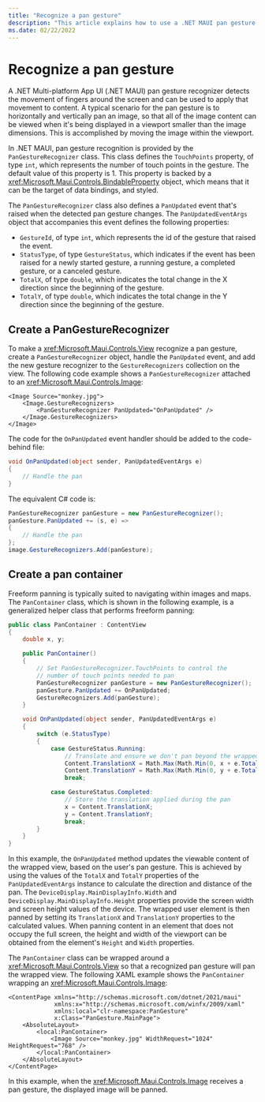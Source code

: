 ```yaml
---
title: "Recognize a pan gesture"
description: "This article explains how to use a .NET MAUI pan gesture to horizontally and vertically pan an image, so that all of the image content can be viewed when it's being displayed in a viewport smaller than the image dimensions."
ms.date: 02/22/2022
---
```


# Recognize a pan gesture

A .NET Multi-platform App UI (.NET MAUI) pan gesture recognizer detects the movement of fingers around the screen and can be used to apply that movement to content. A typical scenario for the pan gesture is to horizontally and vertically pan an image, so that all of the image content can be viewed when it's being displayed in a viewport smaller than the image dimensions. This is accomplished by moving the image within the viewport.

In .NET MAUI, pan gesture recognition is provided by the `PanGestureRecognizer` class. This class defines the `TouchPoints` property, of type `int`, which represents the number of touch points in the gesture. The default value of this property is 1. This property is backed by a <xref:Microsoft.Maui.Controls.BindableProperty> object, which means that it can be the target of data bindings, and styled.

The `PanGestureRecognizer` class also defines a `PanUpdated` event that's raised when the detected pan gesture changes. The `PanUpdatedEventArgs` object that accompanies this event defines the following properties:

- `GestureId`, of type `int`, which represents the id of the gesture that raised the event.
- `StatusType`, of type `GestureStatus`, which indicates if the event has been raised for a newly started gesture, a running gesture, a completed gesture, or a canceled gesture.
- `TotalX`, of type `double`, which indicates the total change in the X direction since the beginning of the gesture.
- `TotalY`, of type `double`, which indicates the total change in the Y direction since the beginning of the gesture.

## Create a PanGestureRecognizer

To make a <xref:Microsoft.Maui.Controls.View> recognize a pan gesture, create a `PanGestureRecognizer` object, handle the `PanUpdated` event, and add the new gesture recognizer to the `GestureRecognizers` collection on the view. The following code example shows a `PanGestureRecognizer` attached to an <xref:Microsoft.Maui.Controls.Image>:

```xaml
<Image Source="monkey.jpg">
    <Image.GestureRecognizers>
        <PanGestureRecognizer PanUpdated="OnPanUpdated" />
    </Image.GestureRecognizers>
</Image>
```

The code for the `OnPanUpdated` event handler should be added to the code-behind file:

```csharp
void OnPanUpdated(object sender, PanUpdatedEventArgs e)
{
    // Handle the pan
}
```

The equivalent C# code is:

```csharp
PanGestureRecognizer panGesture = new PanGestureRecognizer();
panGesture.PanUpdated += (s, e) =>
{
    // Handle the pan
};
image.GestureRecognizers.Add(panGesture);
```

## Create a pan container

Freeform panning is typically suited to navigating within images and maps. The `PanContainer` class, which is shown in the following example, is a generalized helper class that performs freeform panning:

```csharp
public class PanContainer : ContentView
{
    double x, y;

    public PanContainer()
    {
        // Set PanGestureRecognizer.TouchPoints to control the
        // number of touch points needed to pan
        PanGestureRecognizer panGesture = new PanGestureRecognizer();
        panGesture.PanUpdated += OnPanUpdated;
        GestureRecognizers.Add(panGesture);
    }

    void OnPanUpdated(object sender, PanUpdatedEventArgs e)
    {
        switch (e.StatusType)
        {
            case GestureStatus.Running:
                // Translate and ensure we don't pan beyond the wrapped user interface element bounds.
                Content.TranslationX = Math.Max(Math.Min(0, x + e.TotalX), -Math.Abs(Content.Width - DeviceDisplay.MainDisplayInfo.Width));
                Content.TranslationY = Math.Max(Math.Min(0, y + e.TotalY), -Math.Abs(Content.Height - DeviceDisplay.MainDisplayInfo.Height));
                break;

            case GestureStatus.Completed:
                // Store the translation applied during the pan
                x = Content.TranslationX;
                y = Content.TranslationY;
                break;
        }
    }
}
```

In this example, the `OnPanUpdated` method updates the viewable content of the wrapped view, based on the user's pan gesture. This is achieved by using the values of the `TotalX` and `TotalY` properties of the `PanUpdatedEventArgs` instance to calculate the direction and distance of the pan. The `DeviceDisplay.MainDisplayInfo.Width` and `DeviceDisplay.MainDisplayInfo.Height` properties provide the screen width and screen height values of the device. The wrapped user element is then panned by setting its `TranslationX` and `TranslationY` properties to the calculated values. When panning content in an element that does not occupy the full screen, the height and width of the viewport can be obtained from the element's `Height` and `Width` properties.

The `PanContainer` class can be wrapped around a <xref:Microsoft.Maui.Controls.View> so that a recognized pan gesture will pan the wrapped view. The following XAML example shows the `PanContainer` wrapping an <xref:Microsoft.Maui.Controls.Image>:

```xaml
<ContentPage xmlns="http://schemas.microsoft.com/dotnet/2021/maui"
             xmlns:x="http://schemas.microsoft.com/winfx/2009/xaml"
             xmlns:local="clr-namespace:PanGesture"
             x:Class="PanGesture.MainPage">
    <AbsoluteLayout>
        <local:PanContainer>
            <Image Source="monkey.jpg" WidthRequest="1024" HeightRequest="768" />
        </local:PanContainer>
    </AbsoluteLayout>
</ContentPage>
```

In this example, when the <xref:Microsoft.Maui.Controls.Image> receives a pan gesture, the displayed image will be panned.
